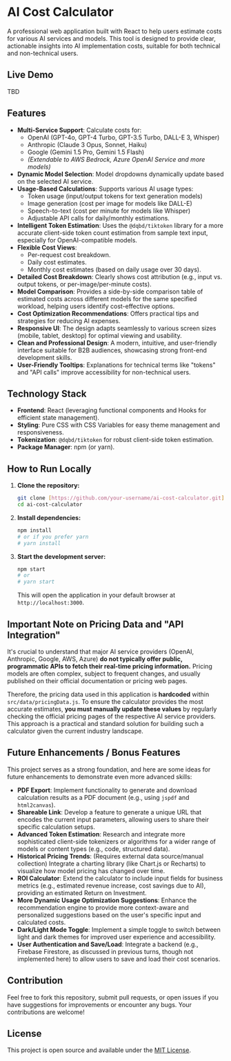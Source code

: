 # AI Cost Calculator

A professional web application built with React to help users estimate costs for various AI services and models. This tool is designed to provide clear, actionable insights into AI implementation costs, suitable for both technical and non-technical users.

## Live Demo
TBD

## Features

-   **Multi-Service Support**: Calculate costs for:
    -   OpenAI (GPT-4o, GPT-4 Turbo, GPT-3.5 Turbo, DALL-E 3, Whisper)
    -   Anthropic (Claude 3 Opus, Sonnet, Haiku)
    -   Google (Gemini 1.5 Pro, Gemini 1.5 Flash)
    -   *(Extendable to AWS Bedrock, Azure OpenAI Service and more models)*
-   **Dynamic Model Selection**: Model dropdowns dynamically update based on the selected AI service.
-   **Usage-Based Calculations**: Supports various AI usage types:
    -   Token usage (input/output tokens for text generation models)
    -   Image generation (cost per image for models like DALL-E)
    -   Speech-to-text (cost per minute for models like Whisper)
    -   Adjustable API calls for daily/monthly estimations.
-   **Intelligent Token Estimation**: Uses the `@dqbd/tiktoken` library for a more accurate client-side token count estimation from sample text input, especially for OpenAI-compatible models.
-   **Flexible Cost Views**:
    -   Per-request cost breakdown.
    -   Daily cost estimates.
    -   Monthly cost estimates (based on daily usage over 30 days).
-   **Detailed Cost Breakdown**: Clearly shows cost attribution (e.g., input vs. output tokens, or per-image/per-minute costs).
-   **Model Comparison**: Provides a side-by-side comparison table of estimated costs across different models for the same specified workload, helping users identify cost-effective options.
-   **Cost Optimization Recommendations**: Offers practical tips and strategies for reducing AI expenses.
-   **Responsive UI**: The design adapts seamlessly to various screen sizes (mobile, tablet, desktop) for optimal viewing and usability.
-   **Clean and Professional Design**: A modern, intuitive, and user-friendly interface suitable for B2B audiences, showcasing strong front-end development skills.
-   **User-Friendly Tooltips**: Explanations for technical terms like "tokens" and "API calls" improve accessibility for non-technical users.

## Technology Stack

-   **Frontend**: React (leveraging functional components and Hooks for efficient state management).
-   **Styling**: Pure CSS with CSS Variables for easy theme management and responsiveness.
-   **Tokenization**: `@dqbd/tiktoken` for robust client-side token estimation.
-   **Package Manager**: npm (or yarn).

## How to Run Locally

1.  **Clone the repository:**
    ```bash
    git clone [https://github.com/your-username/ai-cost-calculator.git](https://github.com/your-username/ai-cost-calculator.git)
    cd ai-cost-calculator
    ```
2.  **Install dependencies:**
    ```bash
    npm install
    # or if you prefer yarn
    # yarn install
    ```
3.  **Start the development server:**
    ```bash
    npm start
    # or
    # yarn start
    ```
    This will open the application in your default browser at `http://localhost:3000`.

## Important Note on Pricing Data and "API Integration"

It's crucial to understand that major AI service providers (OpenAI, Anthropic, Google, AWS, Azure) **do not typically offer public, programmatic APIs to fetch their real-time pricing information.** Pricing models are often complex, subject to frequent changes, and usually published on their official documentation or pricing web pages.

Therefore, the pricing data used in this application is **hardcoded** within `src/data/pricingData.js`. To ensure the calculator provides the most accurate estimates, **you must manually update these values** by regularly checking the official pricing pages of the respective AI service providers. This approach is a practical and standard solution for building such a calculator given the current industry landscape.

## Future Enhancements / Bonus Features

This project serves as a strong foundation, and here are some ideas for future enhancements to demonstrate even more advanced skills:

-   **PDF Export**: Implement functionality to generate and download calculation results as a PDF document (e.g., using `jspdf` and `html2canvas`).
-   **Shareable Link**: Develop a feature to generate a unique URL that encodes the current input parameters, allowing users to share their specific calculation setups.
-   **Advanced Token Estimation**: Research and integrate more sophisticated client-side tokenizers or algorithms for a wider range of models or content types (e.g., code, structured data).
-   **Historical Pricing Trends**: (Requires external data source/manual collection) Integrate a charting library (like Chart.js or Recharts) to visualize how model pricing has changed over time.
-   **ROI Calculator**: Extend the calculator to include input fields for business metrics (e.g., estimated revenue increase, cost savings due to AI), providing an estimated Return on Investment.
-   **More Dynamic Usage Optimization Suggestions**: Enhance the recommendation engine to provide more context-aware and personalized suggestions based on the user's specific input and calculated costs.
-   **Dark/Light Mode Toggle**: Implement a simple toggle to switch between light and dark themes for improved user experience and accessibility.
-   **User Authentication and Save/Load**: Integrate a backend (e.g., Firebase Firestore, as discussed in previous turns, though not implemented here) to allow users to save and load their cost scenarios.

## Contribution

Feel free to fork this repository, submit pull requests, or open issues if you have suggestions for improvements or encounter any bugs. Your contributions are welcome!

## License

This project is open source and available under the [MIT License](LICENSE).